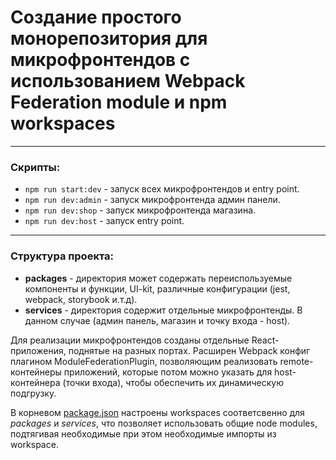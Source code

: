 # Создание простого монорепозитория для микрофронтендов с использованием Webpack Federation module и npm workspaces

---

### Скрипты:

- `npm run start:dev` - запуск всех микрофронтендов и entry point.
- `npm run dev:admin` - запуск микрофронтенда админ панели.
- `npm run dev:shop` - запуск микрофронтенда магазина.
- `npm run dev:host` - запуск entry point.

---

### Структура проекта:

- **packages** - директория может содержать переиспользуемые компоненты и функции, UI-kit, различные конфигурации (jest, webpack, storybook и.т.д).
- **services** - директория содержит отдельные микрофронтенды. В данном случае (админ панель, магазин и точку входа - host).

Для реализации микрофронтендов созданы отдельные React-приложения, поднятые на разных портах.
Расширен Webpack конфиг плагином ModuleFederationPlugin, позволяющим реализовать remote-контейнеры приложений,
которые потом можно указать для host-контейнера (точки входа), чтобы обеспечить их динамическую подгрузку.

В корневом [package.json](./package.json) настроены workspaces соответсвенно для *packages* и *services*,
что позволяет использовать общие node modules, подтягивая необходимые при этом необходимые импорты из workspace.
